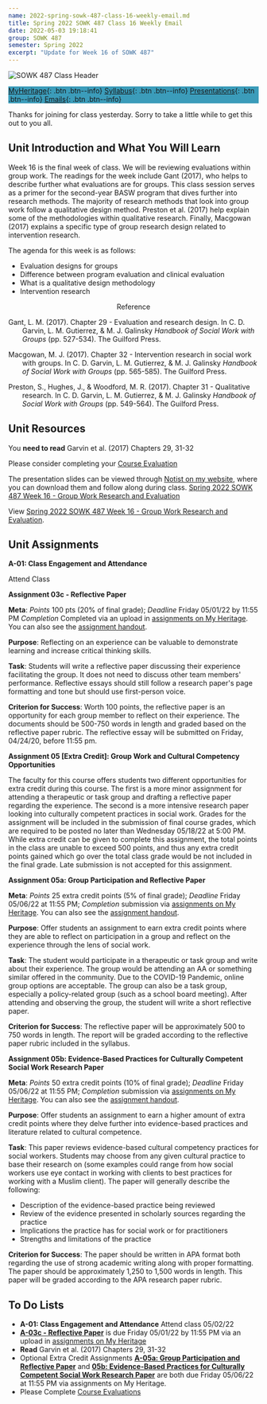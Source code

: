 ```yaml
---
name: 2022-spring-sowk-487-class-16-weekly-email.md
title: Spring 2022 SOWK 487 Class 16 Weekly Email
date: 2022-05-03 19:18:41
group: SOWK 487
semester: Spring 2022
excerpt: "Update for Week 16 of SOWK 487"
---
```


![SOWK 487 Class Header](https://jacobrcampbell.com/assets/media/2020-class-header-sowk-theories-of-practice-ii.png)

<div style="background-color: #3b9cba; width: 100%;" markdown="1">

[MyHeritage](https://myheritage.heritage.edu/ICS/Academics/SOWK/SOWK_487W/2122_SP-SOWK_487W-2/){: .btn .btn--info}
[Syllabus](https://jacobrcampbell.com/assets/media/2022-spring-sowk-487-syllabus.pdf){: .btn .btn--info}
[Presentations](https://presentations.jacobrcampbell.com){: .btn .btn--info}
[Emails](https://jacobrcampbell.com/communications/){: .btn .btn--info}

</div>

Thanks for joining for class yesterday. Sorry to take a little while to get this out to you all.

## Unit Introduction and What You Will Learn

Week 16 is the final week of class. We will be reviewing evaluations within group work. The readings for the week include Gant (2017), who helps to describe further what evaluations are for groups. This class session serves as a primer for the second-year BASW program that dives further into research methods. The majority of research methods that look into group work follow a qualitative design method. Preston et al. (2017) help explain some of the methodologies within qualitative research. Finally, Macgowan (2017) explains a specific type of group research design related to intervention research.

The agenda for this week is as follows:

- Evaluation designs for groups
- Difference between program evaluation and clinical evaluation
- What is a qualitative design methodology
- Intervention research

<div style="text-align: center" markdown="1">
Reference
</div>
<div style="margin: 0 0 0 2em; text-indent: -2em;" markdown="1">

Gant, L. M. (2017). Chapter 29 - Evaluation and research design. In C. D. Garvin, L. M. Gutierrez, & M. J. Galinsky _Handbook of Social Work with Groups_ (pp. 527-534). The Guilford Press. 

Macgowan, M. J. (2017). Chapter 32 - Intervention research in social work with groups. In C. D. Garvin, L. M. Gutierrez, & M. J. Galinsky _Handbook of Social Work with Groups_ (pp. 565-585). The Guilford Press. 

Preston, S., Hughes, J., & Woodford, M. R. (2017). Chapter 31 - Qualitative research. In C. D. Garvin, L. M. Gutierrez, & M. J. Galinsky _Handbook of Social Work with Groups_ (pp. 549-564). The Guilford Press. 

</div>

## Unit Resources

You **need to read** Garvin et al. (2017) Chapters 29, 31-32

Please consider completing your [Course Evaluation](https://myheritage.heritage.edu/ICS/Academics/CoursEval.jnz)

The presentation slides can be viewed through [Notist on my website](https://presentations.jacobrcampbell.com), where you can download them and follow along during class. [Spring 2022 SOWK 487 Week 16 - Group Work Research and Evaluation](https://presentations.jacobrcampbell.com/jCZjhe/)

<p data-notist="campjacob/jCZjhe" data-ratio="4:3">View <a href="https://presentations.jacobrcampbell.com/jCZjhe">Spring 2022 SOWK 487 Week 16 - Group Work Research and Evaluation</a>.</p><script async src="https://on.notist.cloud/embed/002.js"></script>

## Unit Assignments

**A-01: Class Engagement and Attendance**

Attend Class

**Assignment 03c - Reflective Paper**

**Meta**: _Points_ 100 pts (20% of final grade); _Deadline_ Friday 05/01/22 by 11:55 PM _Completion_ Completed via an upload in [assignments on My Heritage](https://myheritage.heritage.edu/ICS/Academics/SOWK/SOWK_487W/2122_SP-SOWK_487W-2/Assignments.jnz?portlet=Coursework&screen=AssignmentDetailView&screenType=change&id=50171b8d-bb0a-4092-aa73-9ce5c5b579f4). You can also see the [assignment handout](https://myheritage.heritage.edu/ICS/Portlets/ICS/Handoutportlet/viewhandler.ashx?handout_id=4a673136-dfcf-4c4e-939f-d13d9598c21a).

**Purpose**: Reflecting on an experience can be valuable to demonstrate learning and increase critical thinking skills.

**Task**: Students will write a reflective paper discussing their experience facilitating the group. It does not need to discuss other team members' performance. Reflective essays should still follow a research paper's page formatting and tone but should use first-person voice.

**Criterion for Success**: Worth 100 points, the reflective paper is an opportunity for each group member to reflect on their experience. The documents should be 500-750 words in length and graded based on the reflective paper rubric. The reflective essay will be submitted on Friday, 04/24/20, before 11:55 pm.

**Assignment 05 [Extra Credit]: Group Work and Cultural Competency Opportunities**

The faculty for this course offers students two different opportunities for extra credit during this course. The first is a more minor assignment for attending a therapeutic or task group and drafting a reflective paper regarding the experience. The second is a more intensive research paper looking into culturally competent practices in social work. Grades for the assignment will be included in the submission of final course grades, which are required to be posted no later than Wednesday 05/18/22 at 5:00 PM. While extra credit can be given to complete this assignment, the total points in the class are unable to exceed 500 points, and thus any extra credit points gained which go over the total class grade would be not included in the final grade. Late submission is not accepted for this assignment.

**Assignment 05a: Group Participation and Reflective Paper**

**Meta**: _Points_ 25 extra credit points (5% of final grade); _Deadline_ Friday 05/06/22 at 11:55 PM; _Completion_ submission via [assignments on My Heritage](https://myheritage.heritage.edu/ICS/Academics/SOWK/SOWK_487W/2122_SP-SOWK_487W-2/Assignments.jnz?portlet=Coursework&screen=AssignmentDetailView&screenType=change&id=54a9ef86-3aa4-40cd-9e6e-9303c017cb23). You can also see the [assignment handout](https://myheritage.heritage.edu/ICS/Portlets/ICS/Handoutportlet/viewhandler.ashx?handout_id=676597b3-cf18-4067-a0b5-8ae2b2b76a55).

**Purpose**: Offer students an assignment to earn extra credit points where they are able to reflect on participation in a group and reflect on the experience through the lens of social work.

**Task**: The student would participate in a therapeutic or task group and write about their experience. The group would be attending an AA or something similar offered in the community. Due to the COVID-19 Pandemic, online group options are acceptable. The group can also be a task group, especially a policy-related group (such as a school board meeting). After attending and observing the group, the student will write a short reflective paper.

**Criterion for Success**: The reflective paper will be approximately 500 to 750 words in length. The report will be graded according to the reflective paper rubric included in the syllabus.

**Assignment 05b: Evidence-Based Practices for Culturally Competent Social Work Research Paper**

**Meta**: _Points_ 50 extra credit points (10% of final grade); _Deadline_ Friday 05/06/22 at 11:55 PM; _Completion_ submission via [assignments on My Heritage](https://myheritage.heritage.edu/ICS/Academics/SOWK/SOWK_487W/2122_SP-SOWK_487W-2/Assignments.jnz?portlet=Coursework&screen=AssignmentDetailView&screenType=change&id=63cdd4c2-2864-47af-87cf-f9ad1bc46e7c). You can also see the [assignment handout](https://myheritage.heritage.edu/ICS/Portlets/ICS/Handoutportlet/viewhandler.ashx?handout_id=614d7f37-941f-4ef1-bf4d-084da3e593f7).

**Purpose**: Offer students an assignment to earn a higher amount of extra credit points where they delve further into evidence-based practices and literature related to cultural competence.

**Task**: This paper reviews evidence-based cultural competency practices for social workers. Students may choose from any given cultural practice to base their research on (some examples could range from how social workers use eye contact in working with clients to best practices for working with a Muslim client). The paper will generally describe the following:

- Description of the evidence-based practice being reviewed
- Review of the evidence presented in scholarly sources regarding the practice
- Implications the practice has for social work or for practitioners
- Strengths and limitations of the practice

**Criterion for Success**: The paper should be written in APA format both regarding the use of strong academic writing along with proper formatting. The paper should be approximately 1,250 to 1,500 words in length. This paper will be graded according to the APA research paper rubric.


## To Do Lists

- **A-01: Class Engagement and Attendance** Attend class 05/02/22
- **[A-03c - Reflective Paper](https://myheritage.heritage.edu/ICS/Portlets/ICS/Handoutportlet/viewhandler.ashx?handout_id=676597b3-cf18-4067-a0b5-8ae2b2b76a55)** is due Friday 05/01/22 by 11:55 PM via an upload in [assignments on My Heritage](https://myheritage.heritage.edu/ICS/Academics/SOWK/SOWK_487W/2122_SP-SOWK_487W-2/Assignments.jnz?portlet=Coursework&screen=AssignmentDetailView&screenType=change&id=50171b8d-bb0a-4092-aa73-9ce5c5b579f4)
- **Read** Garvin et al. (2017) Chapters 29, 31-32
- Optional Extra Credit Assignments **[A-05a: Group Participation and Reflective Paper](https://myheritage.heritage.edu/ICS/Portlets/ICS/Handoutportlet/viewhandler.ashx?handout_id=614d7f37-941f-4ef1-bf4d-084da3e593f7)** and **[05b: Evidence-Based Practices for Culturally Competent Social Work Research Paper](https://myheritage.heritage.edu/ICS/Academics/SOWK/SOWK_487W/2122_SP-SOWK_487W-2/Assignments.jnz?portlet=Coursework&screen=AssignmentDetailView&screenType=change&id=63cdd4c2-2864-47af-87cf-f9ad1bc46e7c)** are both due Friday 05/06/22 at 11:55 PM via assignments on My Heritage.
- Please Complete [Course Evaluations](https://myheritage.heritage.edu/ICS/Academics/CoursEval.jnz)